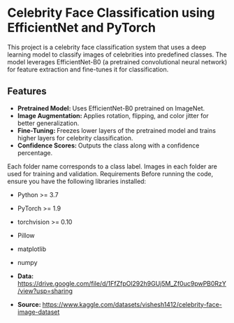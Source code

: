 # Celebrity Face Classification using EfficientNet and PyTorch

This project is a celebrity face classification system that uses a deep learning model to classify images of celebrities into predefined classes. The model leverages EfficientNet-B0 (a pretrained convolutional neural network) for feature extraction and fine-tunes it for classification.

## Features
- <b> Pretrained Model: </b> Uses EfficientNet-B0 pretrained on ImageNet.
- <b> Image Augmentation: </b> Applies rotation, flipping, and color jitter for better generalization.
- <b> Fine-Tuning: </b> Freezes lower layers of the pretrained model and trains higher layers for celebrity classification.
- <b> Confidence Scores: </b> Outputs the class along with a confidence percentage.

Each folder name corresponds to a class label.
Images in each folder are used for training and validation.
Requirements
Before running the code, ensure you have the following libraries installed:

- Python >= 3.7
- PyTorch >= 1.9
- torchvision >= 0.10
- Pillow
- matplotlib
- numpy

- <b> Data: </b> https://drive.google.com/file/d/1FfZfpOl292h9GUj5M_Zf0uc9pwPB0RzY/view?usp=sharing
- <b> Source: </b> https://www.kaggle.com/datasets/vishesh1412/celebrity-face-image-dataset
